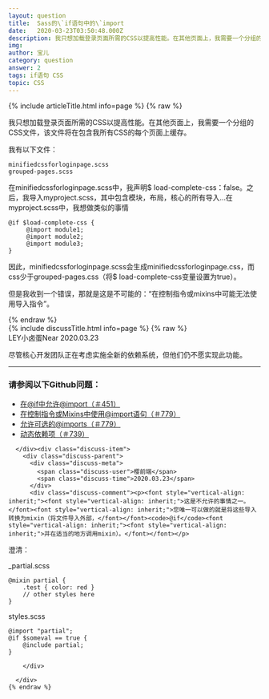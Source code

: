 ```yaml
---
layout: question
title:  Sass的\`if语句中的\`import
date:   2020-03-23T03:50:48.000Z
description: 我只想加载登录页面所需的CSS以提高性能。在其他页面上，我需要一个分组的CSS文件，该文件将在包含我所有CSS的每个页面上缓存。我有以下文件：mi...
img: 
author: 宝儿
category: question
answer: 2
tags: if语句 CSS
topic: CSS
---
```

<div class="article-root">
  <div class="article">
    {% include articleTitle.html info=page %}
    {% raw %}
    <div class="article-content"><p><font style="vertical-align: inherit;"><font style="vertical-align: inherit;">我只想加载登录页面所需的CSS以提高性能。</font><font style="vertical-align: inherit;">在其他页面上，我需要一个分组的CSS文件，该文件将在包含我所有CSS的每个页面上缓存。</font></font></p>

<p><font style="vertical-align: inherit;"><font style="vertical-align: inherit;">我有以下文件：</font></font></p>

<pre><code>minifiedcssforloginpage.scss<font></font>
grouped-pages.scss<font></font>
</code></pre>

<p><font style="vertical-align: inherit;"><font style="vertical-align: inherit;">在minifiedcssforloginpage.scss中，我声明$ load-complete-css：false。</font><font style="vertical-align: inherit;">之后，我导入myproject.scss，其中包含模块，布局，核心的所有导入...在myproject.scss中，我想做类似的事情</font></font></p>

<pre><code>@if $load-complete-css {<font></font>
     @import module1;<font></font>
     @import module2;<font></font>
     @import module3;<font></font>
}<font></font>
</code></pre>

<p><font style="vertical-align: inherit;"><font style="vertical-align: inherit;">因此，minifiedcssforloginpage.scss会生成minifiedcssforloginpage.css，而css少于grouped-pages.css（将$ load-complete-css变量设置为true）。</font></font></p>

<p><font style="vertical-align: inherit;"><font style="vertical-align: inherit;">但是我收到一个错误，那就是这是不可能的：“在控制指令或mixins中可能无法使用导入指令”。</font></font></p></div>
    {% endraw %}
  </div>

  <div class="discuss-wrapper">
    {% include discussTitle.html info=page %}
    {% raw %}
    <div class="discuss-item">
        <div class="discuss-parent">
          <div class="discuss-meta">
            <span class="discuss-user">LEY小卤蛋Near</span>
            <span class="discuss-time">2020.03.23</span>
          </div>
          <div class="discuss-comment"><p><font style="vertical-align: inherit;"><font style="vertical-align: inherit;">尽管核心开发团队正在考虑实施全新的依赖系统，但他们仍不愿实现此功能。 </font></font></p>

<hr>

<h3><font style="vertical-align: inherit;"><font style="vertical-align: inherit;">请参阅以下Github问题：</font></font></h3>

<ul>
<li><a href="https://github.com/nex3/sass/issues/451" rel="noreferrer"><font style="vertical-align: inherit;"><font style="vertical-align: inherit;">在@if中允许@import（＃451）</font></font></a></li>
<li><a href="https://github.com/sass/sass/issues/1194" rel="noreferrer"><font style="vertical-align: inherit;"><font style="vertical-align: inherit;">在控制指令或Mixins中使用@import语句（＃779）</font></font></a></li>
<li><a href="https://github.com/sass/sass/issues/779" rel="noreferrer"><font style="vertical-align: inherit;"><font style="vertical-align: inherit;">允许可选的@imports（＃779）</font></font></a></li>
<li><a href="https://github.com/sass/sass/issues/739" rel="noreferrer"><font style="vertical-align: inherit;"><font style="vertical-align: inherit;">动态依赖项（＃739）</font></font></a></li>
</ul></div>
        </div>
        
      </div><div class="discuss-item">
        <div class="discuss-parent">
          <div class="discuss-meta">
            <span class="discuss-user">樱前端</span>
            <span class="discuss-time">2020.03.23</span>
          </div>
          <div class="discuss-comment"><p><font style="vertical-align: inherit;"><font style="vertical-align: inherit;">这是不允许的事情之一。</font><font style="vertical-align: inherit;">您唯一可以做的就是将这些导入转换为mixin（将文件导入外部，</font></font><code>@if</code><font style="vertical-align: inherit;"><font style="vertical-align: inherit;">并在适当的地方调用mixin）。</font></font></p>

<p><font style="vertical-align: inherit;"><font style="vertical-align: inherit;">澄清：</font></font></p>

<p><font style="vertical-align: inherit;"><font style="vertical-align: inherit;">_partial.scss</font></font></p>

<pre><code>@mixin partial {<font></font>
    .test { color: red }<font></font>
    // other styles here<font></font>
}<font></font>
</code></pre>

<p><font style="vertical-align: inherit;"><font style="vertical-align: inherit;">styles.scss</font></font></p>

<pre><code>@import "partial";<font></font>
@if $someval == true {<font></font>
    @include partial;<font></font>
}<font></font>
</code></pre></div>
        </div>
        
      </div>
    {% endraw %}
  </div>
<div>

